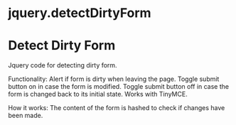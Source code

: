 # jquery.detectDirtyForm
Detect Dirty Form
=================

Jquery code for detecting dirty form.

Functionality: Alert if form is dirty when leaving the page. Toggle submit button on in case the form is modified. Toggle submit button off in case the form is changed back to its initial state. Works with TinyMCE.

How it works: The content of the form is hashed to check if changes have been made.
